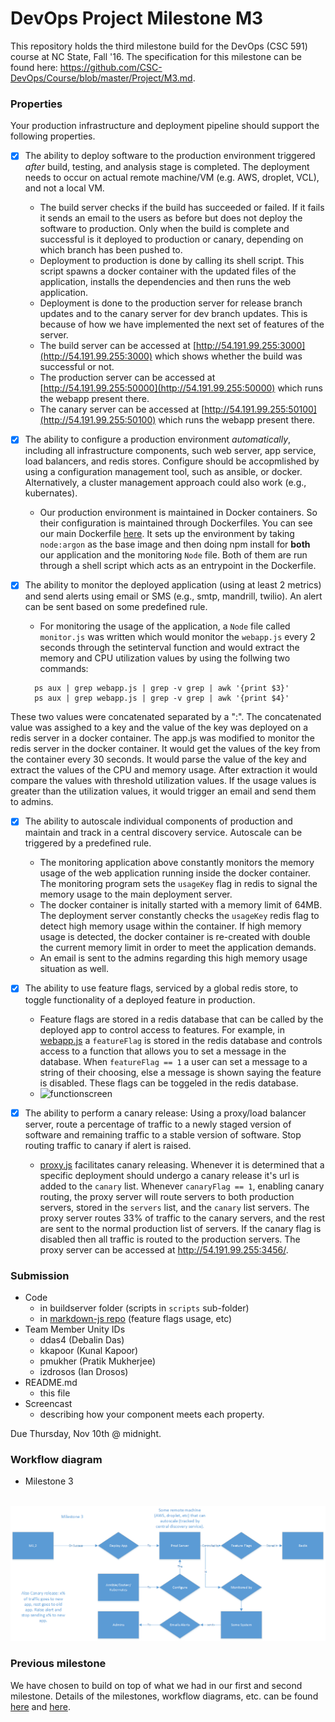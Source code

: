 # DevOps Project Milestone M3
This repository holds the third milestone build for the DevOps (CSC 591) course at NC State, Fall '16. The specification for this milestone can be found here: https://github.com/CSC-DevOps/Course/blob/master/Project/M3.md.

### Properties

Your production infrastructure and deployment pipeline should support the following properties.

- [x] The ability to deploy software to the production environment triggered *after* build, testing, and analysis stage is completed. The deployment needs to occur on actual remote machine/VM (e.g. AWS, droplet, VCL), and not a local VM.
  - The build server checks if the build has succeeded or failed. If it fails it sends an email to the users as before but does not deploy the software to production. Only when the build is complete and successful is it deployed to production or canary, depending on which branch has been pushed to.
  - Deployment to production is done by calling its shell script. This script spawns a docker container with the updated files of the application, installs the dependencies and then runs the web application.
  - Deployment is done to the production server for release branch updates and to the canary server for dev branch updates. This is because of how we have implemented the next set of features of the server.
  - The build server can be accessed at [http://54.191.99.255:3000](http://54.191.99.255:3000) which shows whether the build was successful or not.
  - The production server can be accessed at [http://54.191.99.255:50000](http://54.191.99.255:50000) which runs the webapp present there.
  - The canary server can be accessed at [http://54.191.99.255:50100](http://54.191.99.255:50100) which runs the webapp present there.

- [x] The ability to configure a production environment *automatically*, including all infrastructure components, such web server, app service, load balancers, and redis stores. Configure should be accopmlished by using a configuration management tool, such as ansible, or docker. Alternatively, a cluster management approach could also work (e.g., kubernates).
  - Our production environment is maintained in Docker containers. So their configuration is maintained through Dockerfiles. You can see our main Dockerfile [here](https://github.com/wddlz/markdown-js/blob/dev/Dockerfile). It sets up the environment by taking `node:argon` as the base image and then doing npm install for **both** our application and the monitoring `Node` file. Both of them are run through a shell script which acts as an entrypoint in the Dockerfile. 

- [x] The ability to monitor the deployed application (using at least 2 metrics) and send alerts using email or SMS (e.g., smtp, mandrill, twilio). An alert can be sent based on some predefined rule.
  - For monitoring the usage of the application, a `Node` file called `monitor.js` was written which would monitor the `webapp.js` every 2 seconds through the setinterval function and would extract the memory and CPU utilization values by using the follwing two commands:
  ```
    ps aux | grep webapp.js | grep -v grep | awk '{print $3}' 
    ps aux | grep webapp.js | grep -v grep | awk '{print $4}'
  ```    
These two values were concatenated separated by a ":". The concatenated value was assighed to a key and the value of the key was deployed on a redis server in a docker container. The app.js was modified to monitor the redis server in the docker container. It would get the values of the key from the container every 30 seconds. It would parse the value of the key and extract the values of the CPU and memory usage. After extraction it would compare the values with threshold utilization values. If the usage values is greater than the utilization values, it would trigger an email and send them to admins. 

- [x] The ability to autoscale individual components of production and maintain and track in a central discovery service. Autoscale can be triggered by a predefined rule.
  - The monitoring application above constantly monitors the memory usage of the web application running inside the docker container. The monitoring program sets the ```usageKey``` flag in redis to signal the memory usage to the main deployment server.
  - The docker container is initally started with a memory limit of 64MB. The deployment server constantly checks the ```usageKey``` redis flag to detect high memory usage within the container. If high memory usage is detected, the docker container is re-created with double the current memory limit in order to meet the application demands.
  - An email is sent to the admins regarding this high memory usage situation as well.

- [x] The ability to use feature flags, serviced by a global redis store, to toggle functionality of a deployed feature in production.
  - Feature flags are stored in a redis database that can be called by the deployed app to control access to features. For example, in [webapp.js](https://github.com/wddlz/markdown-js/blob/dev/webapp.js) a ```featureFlag``` is stored in the redis database and controls access to a function that allows you to set a message in the database. When ```featureFlag == 1``` a user can set a message to a string of their choosing, else a message is shown saying the feature is disabled. These flags can be toggeled in the redis database.
  - ![functionscreen](http://i.imgur.com/eyZlg7j.png)

- [x] The ability to perform a canary release: Using a proxy/load balancer server, route a percentage of traffic to a newly staged version of software and remaining traffic to a stable version of software. Stop routing traffic to canary if alert is raised.
  - [proxy.js](https://github.com/debalin/devops-ci-pipeline/blob/milestone3/buildserver/proxy.js) facilitates canary releasing. Whenever it is determined that a specific deployment should undergo a canary release it's url is added to the ```canary``` list. Whenever ```canaryFlag == 1```, enabling canary routing, the proxy server will route servers to both production servers, stored in the ```servers``` list, and the ```canary``` list servers. The proxy server routes 33% of traffic to the canary servers, and the rest are sent to the normal production list of servers. If the canary flag is disabled then all traffic is routed to the production servers. The proxy server can be accessed at http://54.191.99.255:3456/.

### Submission

- Code
  - in buildserver folder (scripts in `scripts` sub-folder)
  - in [markdown-js repo](https://github.com/wddlz/markdown-js/tree/dev) (feature flags usage, etc)
- Team Member Unity IDs
  - ddas4 (Debalin Das)
  - kkapoor (Kunal Kapoor)
  - pmukher (Pratik Mukherjee)
  - izdrosos (Ian Drosos)
- README.md 
  - this file
- Screencast
  - describing how your component meets each property.

Due Thursday, Nov 10th @ midnight.
  
### Workflow diagram
 - Milestone 3<br/><br/>
 <img src="https://github.com/debalin/devops-ci-pipeline/raw/milestone3/screens/DrawingM3Arch.png" width="700"/>
 
### Previous milestone
We have chosen to build on top of what we had in our first and second milestone. Details of the milestones, workflow diagrams, etc. can be found [here](https://github.com/debalin/devops-ci-pipeline/blob/master/README.md) and [here](https://github.com/debalin/devops-ci-pipeline/tree/milestone2).
